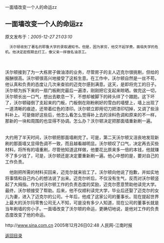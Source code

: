 一面墙改变一个人的命运zz
## 一面墙改变一个人的命运zz

 原文发布于：*2005-12-27 21:03:10*

      沃尔顿收到了著名的耶鲁大学的录取通知书。但是，因为家穷，他交不起学费，面临失学的危机。他决定趁假期去打工，像父亲一样做名油漆工。
　　

   
 沃尔顿接到了为一大栋房子做油漆的业务，尽管房子的主人迈克尔很挑剔，但给的报酬很高。沃尔顿很高兴地接受了这桩生意。在工作中，沃尔顿自然是一丝不苟，他认真和负责的态度让几次来查验的迈克尔感到满意。这天，是即将完工的日子。沃尔顿为拆下来的一扇门板刷完最后一遍漆，刚刚把它支起来晾晒。做完这一切，沃尔顿长出一口气，想出去歇息一下，不想却被脚下的砖头绊了个踉跄。这下坏了，沃尔顿碰倒了支起来的门板，门板倒在刚粉刷好的雪白的墙壁上，墙上出现了一道清晰的痕迹，还带着红色的漆印。沃尔顿立即用切刀把漆印切掉，又调了些涂料补上。可是做好这些后，他怎么看怎么觉得补上去的涂料色调和原来的不一样，那新的一块和周围的也显得不协调。怎么办？沃尔顿决定把那面墙重新刷一遍。
　　

    
大约用了半天时间，沃尔顿把那面墙刷完了。可是，第二天沃尔顿又沮丧地发现新刷的那面墙又显得色调不一致，而且越看越明显。沃尔顿叹了口气，决定再去买些材料，将所有的墙重刷，尽管他知道这样做，他要花比原来多一倍的本钱，他就赚不了多少钱了，可是，沃尔顿还是决定要重新刷一遍。他心中想的是，要对自己的工作负责。

 　他刚把所需的材料买回来，迈克尔就来验工了。沃尔顿向他说了抱歉，并如实地将事情和自己内心的想法说了出来。迈克尔听后，不仅没有生气，反而对沃尔顿竖起了大拇指。作为对沃尔顿工作的负责态度的奖励，迈克尔愿意赞助他读完大学。最终，沃尔顿接受了帮助。后来，他不仅顺利读完大学，毕业后还娶了迈克尔的女儿为妻，进入了迈克尔的公司。十年后，他成了这家公司的董事长。现在提起世界上最大的沃尔玛零售公司无人不知，可是没有多少人知道，现在公司的董事长就是当年刷墙的穷小子。一面墙改变了沃尔顿的命运，更确切地说，是他对工作的负责态度改变了他的命运。

 http&#58;//www.sina.com.cn
2005年12月26日02&#58;48 人民网-江南时报 　　

[返回目录](index.html)
